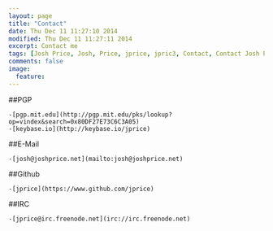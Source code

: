 ```yaml
---
layout: page
title: "Contact"
date: Thu Dec 11 11:27:10 2014 
modified: Thu Dec 11 11:27:11 2014
excerpt: Contact me
tags: [Josh Price, Josh, Price, jprice, jpric3, Contact, Contact Josh Price, Contact jprice]
comments: false
image:
  feature:
---
```


##PGP <span class="fa-key"></span> 

    -[pgp.mit.edu](http://pgp.mit.edu/pks/lookup?op=vindex&search=0x80DF27E73C6C3A05)
    -[keybase.io](http://keybase.io/jprice)

##E-Mail <span class="fa-envelope fa-2x"></span>

    -[josh@joshprice.net](mailto:josh@joshprice.net)


##Github <span class="fa-github fa-2x"></span> 

    -[jprice](https://www.github.com/jprice)

##IRC <span class="fa-code fa-2x"></span> 

    -[jprice@irc.freenode.net](irc://irc.freenode.net)

